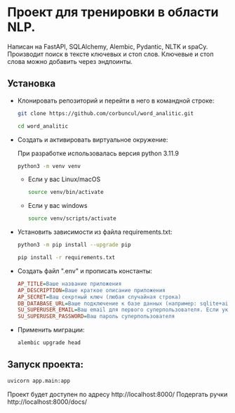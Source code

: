 # Проект для тренировки в области NLP.

Написан на FastAPI, SQLAlchemy, Alembic, Pydantic, NLTK и spaCy.
Производит поиск в тексте ключевых и стоп слов. Ключевые и стоп слова можно добавить через эндпоинты.

## Установка
- Клонировать репозиторий и перейти в него в командной строке:

    ```bash
    git clone https://github.com/corbuncul/word_analitic.git
    ```

    ```bash
    cd word_analitic
    ```

- Cоздать и активировать виртуальное окружение:

    При разработке использовалась версия python 3.11.9

    ```bash
    python3 -m venv venv
    ```

    * Если у вас Linux/macOS

        ```bash
        source venv/bin/activate
        ```

    * Если у вас windows

        ```bash
        source venv/scripts/activate
        ```

- Установить зависимости из файла requirements.txt:

    ```bash
    python3 -m pip install --upgrade pip
    ```

    ```bash
    pip install -r requirements.txt
    ```
- Создать файл ".env" и прописать константы:

    ```ini
    AP_TITLE=Ваше название приложения
    AP_DESCRIPTION=Ваше краткое описание приложения
    AP_SECRET=Ваш секртный ключ (любая случайная строка)
    DB_DATABASE_URL=Ваше подключение к базе данных (например: sqlite+aiosqlite:///./fastapi.db)
    SU_SUPERUSER_EMAIL=Ваш email для первого суперпользователя. Если указан, при первом запуске будет создан суперпользователь.
    SU_SUPERUSER_PASSWORD=Ваш пароль суперпользователя
    ```
- Применить миграции:

    ```bash
    alembic upgrade head
    ```
## Запуск проекта:

```bash
uvicorn app.main:app
```

Проект будет доступен по адресу http://localhost:8000/
Подергать ручки http://localhost:8000/docs/
